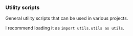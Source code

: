 ### Utility scripts
General utility scripts that can be used in various projects.

I recommend loading it as `import utils.utils as utils`.